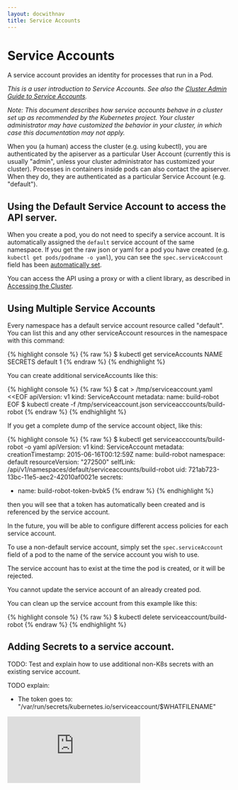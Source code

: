 ```yaml
---
layout: docwithnav
title: Service Accounts
---
```

<!-- BEGIN MUNGE: UNVERSIONED_WARNING -->


<!-- END MUNGE: UNVERSIONED_WARNING -->

# Service Accounts

A service account provides an identity for processes that run in a Pod.

*This is a user introduction to Service Accounts.  See also the 
[Cluster Admin Guide to Service Accounts](../admin/service-accounts-admin.html).*

*Note: This document describes how service accounts behave in a cluster set up
as recommended by the Kubernetes project.  Your cluster administrator may have
customized the behavior in your cluster, in which case this documentation may
not apply.*

When you (a human) access the cluster (e.g. using kubectl), you are
authenticated by the apiserver as a particular User Account (currently this is
usually "admin", unless your cluster administrator has customized your
cluster).  Processes in containers inside pods can also contact the apiserver.
When they do, they are authenticated as a particular Service Account (e.g.
"default").

## Using the Default Service Account to access the API server.

When you create a pod, you do not need to specify a service account.  It is
automatically assigned the `default` service account of the same namespace.  If
you get the raw json or yaml for a pod you have created (e.g. `kubectl get
pods/podname -o yaml`), you can see the `spec.serviceAccount` field has been
[automatically set](working-with-resources.html#resources-are-automatically-modified).

You can access the API using a proxy or with a client library, as described in
[Accessing the Cluster](accessing-the-cluster.html#accessing-the-api-from-a-pod).

## Using Multiple Service Accounts

Every namespace has a default service account resource called "default".
You can list this and any other serviceAccount resources in the namespace with this command:

{% highlight console %}
{% raw %}
$ kubectl get serviceAccounts
NAME      SECRETS
default   1
{% endraw %}
{% endhighlight %}

You can create additional serviceAccounts like this:

{% highlight console %}
{% raw %}
$ cat > /tmp/serviceaccount.yaml <<EOF
apiVersion: v1
kind: ServiceAccount
metadata:
  name: build-robot
EOF
$ kubectl create -f /tmp/serviceaccount.json
serviceacccounts/build-robot
{% endraw %}
{% endhighlight %}

If you get a complete dump of the service account object, like this:

{% highlight console %}
{% raw %}
$ kubectl get serviceacccounts/build-robot -o yaml
apiVersion: v1
kind: ServiceAccount
metadata:
  creationTimestamp: 2015-06-16T00:12:59Z
  name: build-robot
  namespace: default
  resourceVersion: "272500"
  selfLink: /api/v1/namespaces/default/serviceaccounts/build-robot
  uid: 721ab723-13bc-11e5-aec2-42010af0021e
secrets:
- name: build-robot-token-bvbk5
{% endraw %}
{% endhighlight %}

then you will see that a token has automatically been created and is referenced by the service account.

In the future, you will be able to configure different access policies for each service account.

To use a non-default service account, simply set the `spec.serviceAccount`
field of a pod to the name of the service account you wish to use.

The service account has to exist at the time the pod is created, or it will be rejected.

You cannot update the service account of an already created pod.  

You can clean up the service account from this example like this:

{% highlight console %}
{% raw %}
$ kubectl delete serviceaccount/build-robot
{% endraw %}
{% endhighlight %}

<!-- TODO: describe how to create a pod with no Service Account. -->

## Adding Secrets to a service account.

TODO: Test and explain how to use additional non-K8s secrets with an existing service account.

TODO explain:
  - The token goes to: "/var/run/secrets/kubernetes.io/serviceaccount/$WHATFILENAME"


<!-- BEGIN MUNGE: IS_VERSIONED -->
<!-- TAG IS_VERSIONED -->
<!-- END MUNGE: IS_VERSIONED -->


<!-- BEGIN MUNGE: GENERATED_ANALYTICS -->
[![Analytics](https://kubernetes-site.appspot.com/UA-36037335-10/GitHub/docs/user-guide/service-accounts.md?pixel)]()
<!-- END MUNGE: GENERATED_ANALYTICS -->

